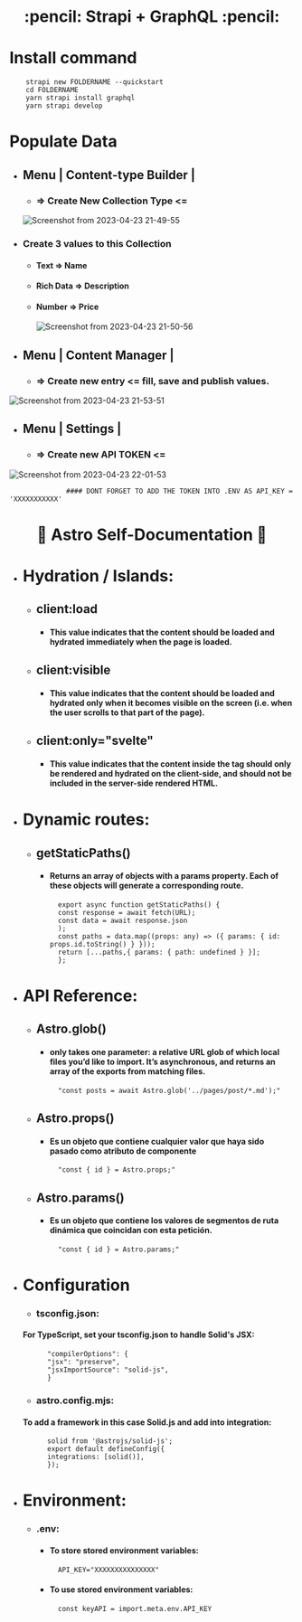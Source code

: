 <div align="center">
  <h1>
   :pencil: Strapi + GraphQL :pencil:
  </h1>

</div>

# Install command

        strapi new FOLDERNAME --quickstart 
        cd FOLDERNAME
        yarn strapi install graphql
        yarn strapi develop 

# Populate Data
   - ## Menu | Content-type Builder |
        - ### => Create New Collection Type <=

       ![Screenshot from 2023-04-23 21-49-55](https://user-images.githubusercontent.com/57331052/233876813-91e162cf-98c5-44c9-821c-16b14c4efe0d.png)

   - ### Create 3 values to this Collection

        - #### Text => Name
        - #### Rich Data => Description
        - #### Number => Price

             ![Screenshot from 2023-04-23 21-50-56](https://user-images.githubusercontent.com/57331052/233876990-70904a93-877c-4800-b5c0-d2be290253ae.png)


   - ## Menu | Content Manager  |
        - ### => Create new entry <= fill, save and publish values.

   ![Screenshot from 2023-04-23 21-53-51](https://user-images.githubusercontent.com/57331052/233877432-bc0018da-2b2a-4b8a-979e-291b89de2f68.png)

   - ## Menu | Settings |
        - ### => Create new API TOKEN <= 
![Screenshot from 2023-04-23 22-01-53](https://user-images.githubusercontent.com/57331052/233878413-a6bf6cc0-b5d9-4210-9cc4-7349c800282b.png)

                  #### DONT FORGET TO ADD THE TOKEN INTO .ENV AS API_KEY = 'XXXXXXXXXXX'


<div align="center">

# :dart: Astro Self-Documentation :dart:

</div>

- # Hydration / Islands:
    - ## client:load
        - #### This value indicates that the content should be loaded and hydrated immediately when the page is loaded.
    - ## client:visible
        - #### This value indicates that the content should be loaded and hydrated only when it becomes visible on the screen (i.e. when the user scrolls to that part of the page).
    - ## client:only="svelte"
        - #### This value indicates that the content inside the tag should only be rendered and hydrated on the client-side, and should not be included in the server-side rendered HTML.
        
- # Dynamic routes:
    - ## getStaticPaths()
        - #### Returns an array of objects with a params property. Each of these objects will generate a corresponding route.
                export async function getStaticPaths() {
                const response = await fetch(URL);
                const data = await response.json
                );
                const paths = data.map((props: any) => ({ params: { id: props.id.toString() } }));
                return [...paths,{ params: { path: undefined } }];
                };
         
- # API Reference:
    - ## Astro.glob()
        - #### only takes one parameter: a relative URL glob of which local files you’d like to import. It’s asynchronous, and returns an array of the exports from matching files.        
                "const posts = await Astro.glob('../pages/post/*.md');"
    - ## Astro.props()
        - #### Es un objeto que contiene cualquier valor que haya sido pasado como atributo de componente     
                "const { id } = Astro.props;"
    - ## Astro.params()
        - #### Es un objeto que contiene los valores de segmentos de ruta dinámica que coincidan con esta petición.     
                "const { id } = Astro.params;"
  
- # Configuration
    - ### tsconfig.json:
    #### For TypeScript, set your tsconfig.json to handle Solid's JSX:
    
            "compilerOptions": {
            "jsx": "preserve",
            "jsxImportSource": "solid-js",
            }  

    - ### astro.config.mjs:
    #### To add a framework in this case Solid.js and add into integration:
 
            solid from '@astrojs/solid-js';
            export default defineConfig({
    	    integrations: [solid()],
            });

- # Environment:
    - ### .env:      
        - #### To store stored environment variables: 
                API_KEY="XXXXXXXXXXXXXXX"

        - #### To use stored environment variables: 
                const keyAPI = import.meta.env.API_KEY

